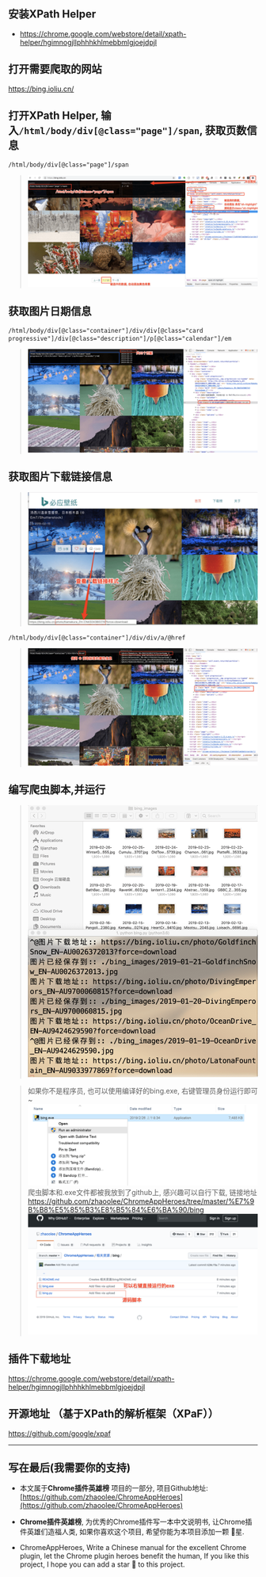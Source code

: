 ## 安装XPath Helper
- https://chrome.google.com/webstore/detail/xpath-helper/hgimnogjllphhhkhlmebbmlgjoejdpjl

## 打开需要爬取的网站

https://bing.ioliu.cn/

## 打开XPath Helper, 输入`/html/body/div[@class="page"]/span`, 获取页数信息

```
/html/body/div[@class="page"]/span
```
> ![](https://raw.githubusercontent.com/zhaoolee/GraphBed/master/ChromeAppHeroes/c386fd93de5a4942b785994698f225aa.png)

## 获取图片日期信息
```
/html/body/div[@class="container"]/div/div[@class="card progressive"]/div[@class="description"]/p[@class="calendar"]/em
```
> ![](https://raw.githubusercontent.com/zhaoolee/GraphBed/master/ChromeAppHeroes/b9f7882fc32d498cb30bc621359ab9f7.png)


## 获取图片下载链接信息
> ![](https://raw.githubusercontent.com/zhaoolee/GraphBed/master/ChromeAppHeroes/044682301def4141b9907738b10cd0f4.png)

```
/html/body/div[@class="container"]/div/div/a/@href
```
> ![](https://raw.githubusercontent.com/zhaoolee/GraphBed/master/ChromeAppHeroes/0193d0122feb4eb29ea6dc11d049c764.png)


## 编写爬虫脚本,并运行
> ![](https://raw.githubusercontent.com/zhaoolee/GraphBed/master/ChromeAppHeroes/0ed47e862c3443a0a801a7779ee716b8.png)

> 如果你不是程序员, 也可以使用编译好的bing.exe, 右键管理员身份运行即可~
> ![](https://raw.githubusercontent.com/zhaoolee/GraphBed/master/ChromeAppHeroes/388f7686cb3149a5b2692ab23535de65.png)
> 爬虫脚本和.exe文件都被我放到了github上, 感兴趣可以自行下载, 链接地址 https://github.com/zhaoolee/ChromeAppHeroes/tree/master/%E7%9B%B8%E5%85%B3%E8%B5%84%E6%BA%90/bing
> ![](https://raw.githubusercontent.com/zhaoolee/GraphBed/master/ChromeAppHeroes/1b015ac803c041e5a7bdd27c3f6245ae.png)


## 插件下载地址
https://chrome.google.com/webstore/detail/xpath-helper/hgimnogjllphhhkhlmebbmlgjoejdpjl

## 开源地址 （基于XPath的解析框架（XPaF））
https://github.com/google/xpaf

---

## 写在最后(我需要你的支持)
- 本文属于**Chrome插件英雄榜** 项目的一部分, 项目Github地址: [https://github.com/zhaoolee/ChromeAppHeroes](https://github.com/zhaoolee/ChromeAppHeroes)

- **Chrome插件英雄榜**, 为优秀的Chrome插件写一本中文说明书, 让Chrome插件英雄们造福人类, 如果你喜欢这个项目, 希望你能为本项目添加一颗 🌟星.

- ChromeAppHeroes, Write a Chinese manual for the excellent Chrome plugin, let the Chrome plugin heroes benefit the human, If you like this project, I hope you can add a star 🌟 to this project.




